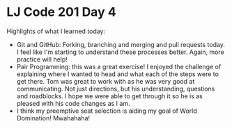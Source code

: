 # LJ Code 201 Day 4

Highlights of what I learned today:

- Git and GitHub: Forking, branching and merging and pull requests today. I feel like I'm starting to understand these processes better. Again, more practice will help!
- Pair Programming: this was a great exercise! I enjoyed the challenge of explaining where I wanted to head and what each of the steps were to get there. Tom was great to work with as he was very good at communicating. Not just directions, but his understanding, questions and roadblocks. I hope we were able to get through it so he is as pleased with his code changes as I am.
- I think my preemptive seat selection is aiding my goal of World Domination! Mwahahaha!
